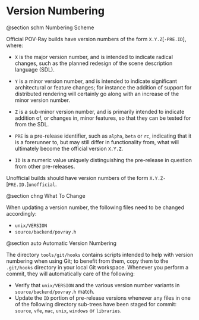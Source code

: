 # Version Numbering

@section schm       Numbering Scheme

Official POV-Ray builds have version numbers of the form `X.Y.Z`[`-PRE.ID`], where:

  - `X` is the major version number, and is intended to indicate radical changes, such as the planned redesign of the
    scene description language (SDL).
  - `Y` is a minor version number, and is intended to indicate significant architectural or feature changes; for
    instance the addition of support for distributed rendering will certainly go along with an increase of the minor
    version number.
  - `Z` is a sub-minor version number, and is primarily intended to indicate addition of, or changes in, minor features,
    so that they can be tested for from the SDL.

  - `PRE` is a pre-release identifier, such as `alpha`, `beta` or `rc`, indicating that it is a forerunner to, but may
    still differ in functionality from, what will ultimately become the official version `X.Y.Z`.
  - `ID` is a numeric value uniquely distinguishing the pre-release in question from other pre-releases.

Unofficial builds should have version numbers of the form `X.Y.Z-`[`PRE.ID.`]`unofficial`.


@section chng       What To Change

When updating a version number, the following files need to be changed accordingly:

  - `unix/VERSION`
  - `source/backend/povray.h`


@section auto       Automatic Version Numbering

The directory `tools/git/hooks` contains scripts intended to help with version numbering when using Git; to benefit from
them, copy them to the `.git/hooks` directory in your local Git workspace. Whenever you perform a commit, they will
automatically care of the following:

  - Verify that `unix/VERSION` and the various version number variants in `source/backend/povray.h` match.
  - Update the `ID` portion of pre-release versions whenever any files in one of the following directory sub-trees have
    been staged for commit: `source`, `vfe`, `mac`, `unix`, `windows` or `libraries`.

